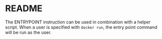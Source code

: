 # README

The ENTRYPOINT instruction can be used in combination with a helper script.
When a user is specified with `docker run`, the entry point command will be run
as the user.
